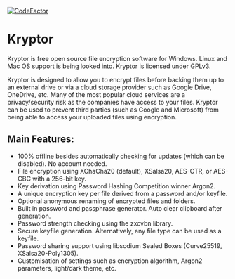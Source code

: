 [![CodeFactor](https://www.codefactor.io/repository/github/kryptor-software/kryptor/badge)](https://www.codefactor.io/repository/github/kryptor-software/kryptor)

# Kryptor

Kryptor is free open source file encryption software for Windows. Linux and Mac OS support is being looked into. Kryptor is licensed under GPLv3.

Kryptor is designed to allow you to encrypt files before backing them up to an external drive or via a cloud storage provider such as Google Drive, OneDrive, etc. Many of the most popular cloud services are a privacy/security risk as the companies have access to your files. Kryptor can be used to prevent third parties (such as Google and Microsoft) from being able to access your uploaded files using encryption.

## Main Features:

- 100% offline besides automatically checking for updates (which can be disabled). No account needed.
- File encryption using XChaCha20 (default), XSalsa20, AES-CTR, or AES-CBC with a 256-bit key.
- Key derivation using Password Hashing Competition winner Argon2.
- A unique encryption key per file derived from a password and/or keyfile.
- Optional anonymous renaming of encrypted files and folders.
- Built in password and passphrase generator. Auto clear clipboard after generation.
- Password strength checking using the zxcvbn library.
- Secure keyfile generation. Alternatively, any file type can be used as a keyfile.
- Password sharing support using libsodium Sealed Boxes (Curve25519, XSalsa20-Poly1305).
- Customisation of settings such as encryption algorithm, Argon2 parameters, light/dark theme, etc.
